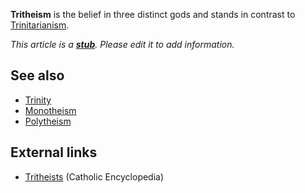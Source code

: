 **Tritheism** is the belief in three distinct gods and stands in
contrast to [Trinitarianism](Trinitarianism "Trinitarianism").

*This article is a **[stub](http://www.theopedia.com/Category:Theopedia_stubs "Category:Theopedia stubs")**. Please edit it to add information.*
## See also

-   [Trinity](Trinity "Trinity")
-   [Monotheism](Monotheism "Monotheism")
-   [Polytheism](Polytheism "Polytheism")

## External links

-   [Tritheists](http://www.newadvent.org/cathen/15061b.htm)
    (Catholic Encyclopedia)



